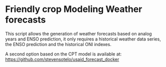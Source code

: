 # Friendly crop Modeling Weather forecasts

This script allows the generation of weather forecasts based on analog years and ENSO prediction, it only requires a historical weather data series, the ENSO prediction and the historical ONI indexes. 

A second option based on the CPT model is available at: <https://github.com/stevensotelo/usaid_forecast_docker>
